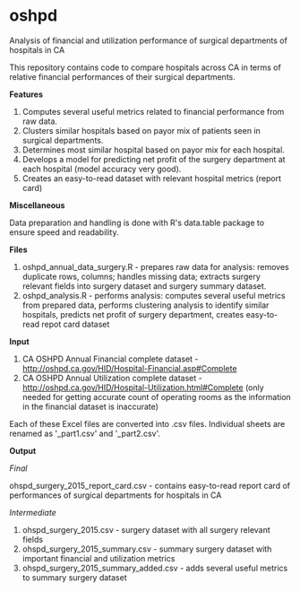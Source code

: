 # oshpd
Analysis of financial and utilization performance of surgical departments of hospitals in CA

This repository contains code to compare hospitals across CA in terms of relative financial performances of their surgical departments.

**Features**

1. Computes several useful metrics related to financial performance from raw data.
2. Clusters similar hospitals based on payor mix of patients seen in surgical departments.
3. Determines most similar hospital based on payor mix for each hospital.
4. Develops a model for predicting net profit of the surgery department at each hospital (model accuracy very good).
5. Creates an easy-to-read dataset with relevant hospital metrics (report card)

**Miscellaneous**

Data preparation and handling is done with R's data.table package to ensure speed and readability.

**Files**

1. oshpd_annual_data_surgery.R - prepares raw data for analysis: removes duplicate rows, columns; handles missing data; extracts surgery relevant fields into surgery dataset and surgery summary dataset.
2. oshpd_analysis.R - performs analysis: computes several useful metrics from prepared data, performs clustering analysis to identify similar hospitals, predicts net profit of surgery department, creates easy-to-read repot card dataset

**Input**

1. CA OSHPD Annual Financial complete dataset - http://oshpd.ca.gov/HID/Hospital-Financial.asp#Complete
2. CA OSHPD Annual Utilization complete dataset - http://oshpd.ca.gov/HID/Hospital-Utilization.html#Complete (only needed for getting accurate count of operating rooms as the information in the financial dataset is inaccurate)

Each of these Excel files are converted into .csv files. Individual sheets are renamed as '\_part1.csv' and '\_part2.csv'.

**Output**

_Final_

ohspd_surgery_2015_report_card.csv - contains easy-to-read report card of performances of surgical departments for hospitals in CA

_Intermediate_

1. ohspd_surgery_2015.csv - surgery dataset with all surgery relevant fields
2. ohspd_surgery_2015_summary.csv - summary surgery dataset with important financial and utilization metrics
3. ohspd_surgery_2015_summary_added.csv - adds several useful metrics to summary surgery dataset
